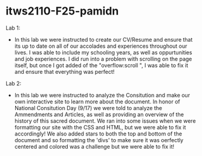 # itws2110-F25-pamidn
Lab 1:
- In this lab we were instructed to create our CV/Resume and ensure that its up to date on all of our accolades and experiences throughout our lives. I was able to include my schooling years, as well as oppurtunities and job experiences. I did run into a problem with scrolling on the page itself, but once I got added of the "overflow:scroll ", I was able to fix it and ensure that everything was perfect!

Lab 2:
- In this lab we were instructed to analyze the Consitution and make our own interactive site to learn more about the document. In honor of National Consitution Day (9/17) we were told to analyze the Ammendments and Articles, as well as providing an overview of the history of this sacred document. We ran into some issues when we were formatting our site with the CSS and HTML, but we were able to fix it accordingly! We also added stars to both the top and bottom of the document and so formatting the 'divs' to make sure it was oerfectly centered and colored was a challenge but we were able to fix it!